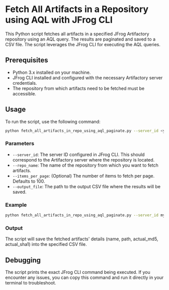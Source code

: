 
# Fetch All Artifacts in a Repository using AQL with JFrog CLI

This Python script fetches all artifacts in a specified JFrog Artifactory repository using an AQL query. The results are paginated and saved to a CSV file. The script leverages the JFrog CLI for executing the AQL queries.

## Prerequisites

- Python 3.x installed on your machine.
- JFrog CLI installed and configured with the necessary Artifactory server credentials.
- The repository from which artifacts need to be fetched must be accessible.


## Usage

To run the script, use the following command:

```bash
python fetch_all_artifacts_in_repo_using_aql_paginate.py --server_id <your-server-id> --repo_name <your-repo-name> --items_per_page <items-per-page> --output_file <output-file-path>
```

### Parameters

- `--server_id`: The server ID configured in JFrog CLI. This should correspond to the Artifactory server where the repository is located.
- `--repo_name`: The name of the repository from which you want to fetch artifacts.
- `--items_per_page`: (Optional) The number of items to fetch per page. Defaults to 100.
- `--output_file`: The path to the output CSV file where the results will be saved.

### Example

```bash
python fetch_all_artifacts_in_repo_using_aql_paginate.py --server_id myArtifactoryServer --repo_name my-repo-local --items_per_page 100 --output_file artifacts.csv
```

### Output

The script will save the fetched artifacts' details (name, path, actual_md5, actual_sha1) into the specified CSV file.

## Debugging

The script prints the exact JFrog CLI command being executed. If you encounter any issues, you can copy this command and run it directly in your terminal to troubleshoot.

